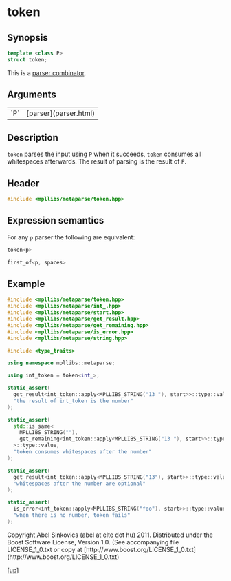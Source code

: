 # token

## Synopsis

```cpp
template <class P>
struct token;
```

This is a [parser combinator](parser_combinator.html).

## Arguments

<table cellpadding='0' cellspacing='0'>
  <tr>
    <td>`P`</td>
    <td>[parser](parser.html)</td>
  </tr>
</table>

## Description

`token` parses the input using `P` when it succeeds, `token` consumes all
whitespaces afterwards. The result of parsing is the result of `P`.

## Header

```cpp
#include <mpllibs/metaparse/token.hpp>
```

## Expression semantics

For any `p` parser the following are equivalent:

```cpp
token<p>

first_of<p, spaces>
```

## Example

```cpp
#include <mpllibs/metaparse/token.hpp>
#include <mpllibs/metaparse/int_.hpp>
#include <mpllibs/metaparse/start.hpp>
#include <mpllibs/metaparse/get_result.hpp>
#include <mpllibs/metaparse/get_remaining.hpp>
#include <mpllibs/metaparse/is_error.hpp>
#include <mpllibs/metaparse/string.hpp>

#include <type_traits>

using namespace mpllibs::metaparse;

using int_token = token<int_>;

static_assert(
  get_result<int_token::apply<MPLLIBS_STRING("13 "), start>>::type::value,
  "the result of int_token is the number"
);

static_assert(
  std::is_same<
    MPLLIBS_STRING(""),
    get_remaining<int_token::apply<MPLLIBS_STRING("13 "), start>>::type
  >::type::value,
  "token consumes whitespaces after the number"
);

static_assert(
  get_result<int_token::apply<MPLLIBS_STRING("13"), start>>::type::value,
  "whitespaces after the number are optional"
);

static_assert(
  is_error<int_token::apply<MPLLIBS_STRING("foo"), start>>::type::value,
  "when there is no number, token fails"
);
```

<p class="copyright">
Copyright Abel Sinkovics (abel at elte dot hu) 2011.
Distributed under the Boost Software License, Version 1.0.
(See accompanying file LICENSE_1_0.txt or copy at
[http://www.boost.org/LICENSE_1_0.txt](http://www.boost.org/LICENSE_1_0.txt)
</p>

[[up]](reference.html)

